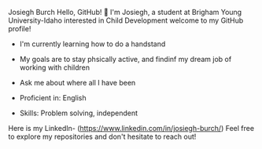 Josiegh Burch
Hello, GitHub! 👋
I'm Josiegh, a student at Brigham Young University-Idaho interested in Child Development welcome to my GitHub profile!

- I'm currently learning how to do a handstand
- My goals are to stay phsically active, and findinf my dream job of working with children
- Ask me about where all I have been

- Proficient in: English
- Skills: Problem solving, independent

Here is my LinkedIn- (https://www.linkedin.com/in/josiegh-burch/)
Feel free to explore my repositories and don't hesitate to reach out!

